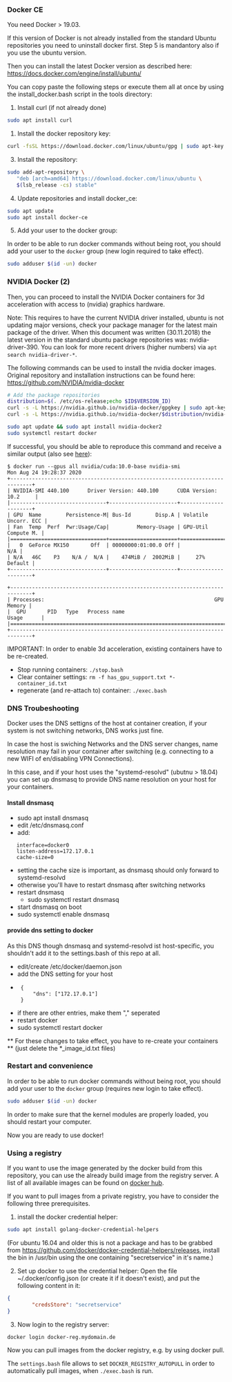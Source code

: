 ### Docker CE

You need Docker > 19.03.

If this version of Docker is not already installed from the standard Ubuntu repositories you need to uninstall docker first. Step 5 is mandantory also if you use the ubuntu version.

Then you can install the latest Docker version as described here: https://docs.docker.com/engine/install/ubuntu/

You can copy paste the following steps or execute them all at once by using the install_docker.bash script in the tools directory:

1. Install curl (if not already done)
```bash
sudo apt install curl
```
1. Install the docker repository key: 
```bash
curl -fsSL https://download.docker.com/linux/ubuntu/gpg | sudo apt-key add -
```
3. Install the repository:
```bash
sudo add-apt-repository \
   "deb [arch=amd64] https://download.docker.com/linux/ubuntu \
   $(lsb_release -cs) stable"
```
4. Update repositories and install docker_ce:
```bash
sudo apt update
sudo apt install docker-ce
```
5. Add your user to the docker group:

In order to be able to run docker commands without being root, you should add your user to the `docker` group (new login required to take effect).
```bash
sudo adduser $(id -un) docker
```

### NVIDIA Docker (2)

Then, you can proceed to install the NVIDIA Docker containers for 3d acceleration with access to (nvidia) graphics hardware.

Note: This requires to have the current NVIDIA driver installed, ubuntu is not updating major versions, check your 
package manager for the latest main package of the driver. When this document was written (30.11.2018) the latest version
in the standard ubuntu package repositories was: nvidia-driver-390. You can look for more recent drivers (higher numbers) via `apt search nvidia-driver-*`.

The following commands can be used to install the nvidia docker images. Original repository and installation instructions can be found
here: https://github.com/NVIDIA/nvidia-docker

```bash
# Add the package repositories
distribution=$(. /etc/os-release;echo $ID$VERSION_ID)
curl -s -L https://nvidia.github.io/nvidia-docker/gpgkey | sudo apt-key add -
curl -s -L https://nvidia.github.io/nvidia-docker/$distribution/nvidia-docker.list | sudo tee /etc/apt/sources.list.d/nvidia-docker.list

sudo apt update && sudo apt install nvidia-docker2
sudo systemctl restart docker
```

If successful, you should be able to reproduce this command and receive a similar output (also see [here](https://github.com/NVIDIA/nvidia-docker#usage)):

    $ docker run --gpus all nvidia/cuda:10.0-base nvidia-smi
    Mon Aug 24 19:28:37 2020       
    +-----------------------------------------------------------------------------+
    | NVIDIA-SMI 440.100      Driver Version: 440.100      CUDA Version: 10.2     |
    |-------------------------------+----------------------+----------------------+
    | GPU  Name        Persistence-M| Bus-Id        Disp.A | Volatile Uncorr. ECC |
    | Fan  Temp  Perf  Pwr:Usage/Cap|         Memory-Usage | GPU-Util  Compute M. |
    |===============================+======================+======================|
    |   0  GeForce MX150       Off  | 00000000:01:00.0 Off |                  N/A |
    | N/A   46C    P3    N/A /  N/A |    474MiB /  2002MiB |     27%      Default |
    +-------------------------------+----------------------+----------------------+

    +-----------------------------------------------------------------------------+
    | Processes:                                                       GPU Memory |
    |  GPU       PID   Type   Process name                             Usage      |
    |=============================================================================|
    +-----------------------------------------------------------------------------+

IMPORTANT: In order to enable 3d acceleration, existing containers have to be re-created.

 * Stop running containers: `./stop.bash`
 * Clear container settings: `rm -f has_gpu_support.txt *-container_id.txt`
 * regenerate (and re-attach to) container: `./exec.bash`

### DNS Troubeshooting

Docker uses the DNS settigns of the host at container creation, if your system is not switching networks, DNS works just fine.

In case the host is swiching Networks and the DNS server changes, name resolution may fail in your container after switching (e.g. connecting to a new WIFI of en/disabling VPN Connections).

In this case, and if your host uses the "systemd-resolvd" (ubutnu > 18.04) you can set up dnsmasq to provide DNS name resolution on your host for your containers.

#### Install dnsmasq

* sudo apt install dnsmasq
* edit /etc/dnsmasq.conf
 * add:
 ```
    interface=docker0
    listen-address=172.17.0.1
    cache-size=0
 ```
 * setting the cache size is important, as dnsmasq should only forward to systemd-resolvd
  * otherwise you'll have to restart dnsmasq after switching networks
* restart dnsmasq
  * sudo systemctl restart dnsmasq
* start dnsmasq on boot
 * sudo systemctl enable dnsmasq

#### provide dns setting to docker

As this DNS though dnsmasq and systemd-resolvd ist host-specific, you shouldn't add it to the settings.bash of this repo at all.

* edit/create /etc/docker/daemon.json
* add the DNS setting for your host
 * ```
    {
        "dns": ["172.17.0.1"]
    }
    ```
 * if there are other entries, make them "," seperated
* restart docker
 * sudo systemctl restart docker

** For these changes to take effect, you have to re-create your containers ** (just delete the *\_image\_id.txt files)


### Restart and convenience 

In order to be able to run docker commands without being root, you should add your user to the `docker` group (requires new login to take effect).
```bash
sudo adduser $(id -un) docker
```

In order to make sure that the kernel modules are properly loaded, you should restart your computer. 

Now you are ready to use docker!

### Using a registry
If you want to use the image generated by the docker build from this repository, you can use the already build image from the registry server. A list of all available images can be found on [docker hub](https://hub.docker.com/u/developmentimage).

If you want to pull images from a private registry, you have to consider the following three prerequisites.

1. install the docker credential helper:
```bash
sudo apt install golang-docker-credential-helpers
```
(For ubuntu 16.04 and older this is not a package and has to be grabbed from https://github.com/docker/docker-credential-helpers/releases, install the bin in /usr/bin using the one containing "secretservice" in it's name.)

2. Set up docker to use the credential helper:
Open the file ~/.docker/config.json (or create it if it doesn't exist), and put the following content in it:
```json
{
        "credsStore": "secretservice"
}
```
3. Now login to the registry server:
```bash
docker login docker-reg.mydomain.de
```
Now you can pull images from the docker registry, e.g. by using docker pull.

The `settings.bash` file allows to set `DOCKER_REGISTRY_AUTOPULL` in order to automatically pull images, when `./exec.bash` is run.
